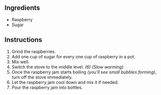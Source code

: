 ## Ingredients

- Raspberry
- Sugar

## Instructions

1. Grind the raspberries.
1. Add one cup of sugar for every one cup of raspberry in a pot.
1. Mix well.
1. Switch the stove to the middle level. *(6)* *(Slow warming)*
1. Once the raspberry jam starts boiling *(you'll see small bubbles forming)*, turn off the stove immediately.
1. Let the raspberry jam cool down and mix it if needed.
1. Pour the raspberry jam into bottles.